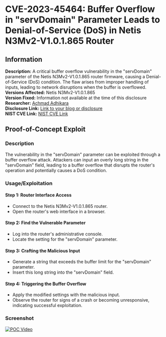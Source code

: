 # CVE-2023-45464: Buffer Overflow in "servDomain" Parameter Leads to Denial-of-Service (DoS) in Netis N3Mv2-V1.0.1.865 Router

## Information
**Description:** A critical buffer overflow vulnerability in the "servDomain" parameter of the Netis N3Mv2-V1.0.1.865 router firmware, causing a Denial-of-Service (DoS) condition. The flaw arises from improper handling of inputs, leading to network disruptions when the buffer is overflowed.  
**Versions Affected:** Netis N3Mv2-V1.0.1.865  
**Version Fixed:** Information not available at the time of this disclosure  
**Researcher:** [Achmad Adhikara](https://github.com/adhikara13)  
**Disclosure Link:** [Link to your blog or disclosure](https://www.luwaklab.my.id/blog)  
**NIST CVE Link:** [NIST CVE Link](https://nvd.nist.gov/vuln/detail/CVE-2023-45464)  

## Proof-of-Concept Exploit
### Description
The vulnerability in the "servDomain" parameter can be exploited through a buffer overflow attack. Attackers can input an overly long string in the "servDomain" field, leading to a buffer overflow that disrupts the router's operation and potentially causes a DoS condition.

### Usage/Exploitation
#### Step 1: Router Interface Access
- Connect to the Netis N3Mv2-V1.0.1.865 router.
- Open the router's web interface in a browser.

#### Step 2: Find the Vulnerable Parameter
- Log into the router's administrative console.
- Locate the setting for the "servDomain" parameter.

#### Step 3: Crafting the Malicious Input
- Generate a string that exceeds the buffer limit for the "servDomain" parameter.
- Insert this long string into the "servDomain" field.

#### Step 4: Triggering the Buffer Overflow
- Apply the modified settings with the malicious input.
- Observe the router for signs of a crash or becoming unresponsive, indicating successful exploitation.

### Screenshot
[![POC Video](https://img.youtube.com/vi/IxfQg_3SV9o/maxresdefault.jpg)](https://youtu.be/zKZpjrLzMF4)
